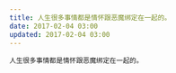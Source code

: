 ```yaml
---
title: 人生很多事情都是情怀跟恶魔绑定在一起的。
date: 2017-02-04 03:00
updated: 2017-02-04 03:00
---
```


`人生很多事情都是情怀跟恶魔绑定在一起的。`

